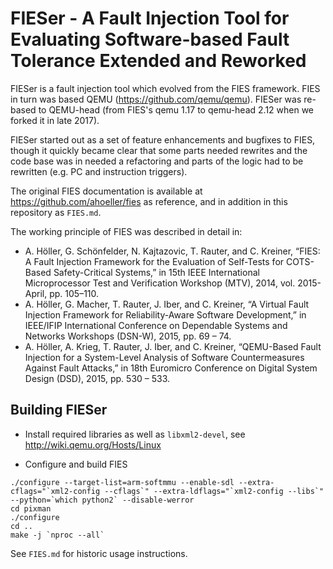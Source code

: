 FIESer - A Fault Injection Tool for Evaluating Software-based Fault Tolerance Extended and Reworked
==========================================================================

FIESer is a fault injection tool which evolved from the FIES framework. FIES in turn was based QEMU (https://github.com/qemu/qemu). FIESer was re-based to QEMU-head (from FIES's qemu 1.17 to qemu-head 2.12 when we forked it in late 2017).

FIESer started out as a set of feature enhancements and bugfixes to FIES, though it quickly became clear that some parts needed rewrites and the code base was in needed a refactoring and parts of the logic had to be rewritten (e.g. PC and instruction triggers).

The original FIES documentation is available at https://github.com/ahoeller/fies as reference, and in addition in this repository as `FIES.md`.

The working principle of FIES was described in detail in:
* A. Höller, G. Schönfelder, N. Kajtazovic, T. Rauter, and C. Kreiner, “FIES: A Fault Injection Framework for the Evaluation of Self-Tests for COTS-Based Safety-Critical Systems,” in 15th IEEE International Microprocessor Test and Verification Workshop (MTV), 2014, vol. 2015-April, pp. 105–110.
* A. Höller, G. Macher, T. Rauter, J. Iber, and C. Kreiner, “A Virtual Fault Injection Framework for Reliability-Aware Software Development,” in IEEE/IFIP International Conference on Dependable Systems and Networks Workshops (DSN-W), 2015, pp. 69 – 74.
* A. Höller, A. Krieg, T. Rauter, J. Iber, and C. Kreiner, “QEMU-Based Fault Injection for a System-Level Analysis of Software Countermeasures Against Fault Attacks,” in 18th Euromicro Conference on Digital System Design (DSD), 2015, pp. 530 – 533.

Building FIESer
--------------

* Install required libraries as well as `libxml2-devel`, see http://wiki.qemu.org/Hosts/Linux 

* Configure and build FIES
```splus
./configure --target-list=arm-softmmu --enable-sdl --extra-cflags="`xml2-config --cflags`" --extra-ldflags="`xml2-config --libs`" --python=`which python2` --disable-werror
cd pixman
./configure
cd ..
make -j `nproc --all`
```

See `FIES.md` for historic usage instructions.